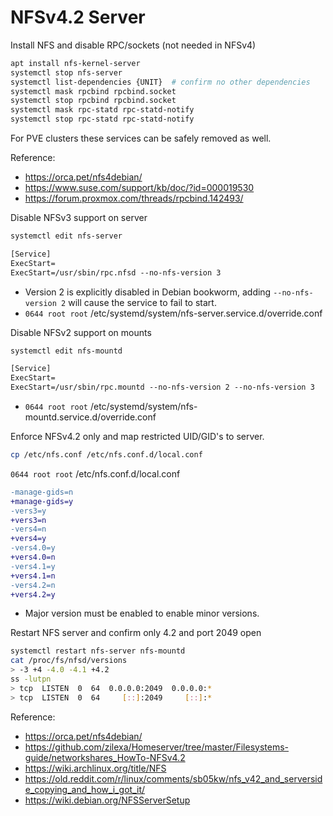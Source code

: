 # NFSv4.2 Server

Install NFS and disable RPC/sockets (not needed in NFSv4)
```bash
apt install nfs-kernel-server
systemctl stop nfs-server
systemctl list-dependencies {UNIT}  # confirm no other dependencies
systemctl mask rpcbind rpcbind.socket
systemctl stop rpcbind rpcbind.socket
systemctl mask rpc-statd rpc-statd-notify
systemctl stop rpc-statd rpc-statd-notify
```
For PVE clusters these services can be safely removed as well.

Reference:
* https://orca.pet/nfs4debian/
* https://www.suse.com/support/kb/doc/?id=000019530
* https://forum.proxmox.com/threads/rpcbind.142493/

Disable NFSv3 support on server
``` bash
systemctl edit nfs-server
```
``` diff
[Service]
ExecStart=
ExecStart=/usr/sbin/rpc.nfsd --no-nfs-version 3
```
* Version 2 is explicitly disabled in Debian bookworm, adding
  `--no-nfs-version 2` will cause the service to fail to start.
* `0644 root root` /etc/systemd/system/nfs-server.service.d/override.conf

Disable NFSv2 support on mounts
``` bash
systemctl edit nfs-mountd
```
``` diff
[Service]
ExecStart=
ExecStart=/usr/sbin/rpc.mountd --no-nfs-version 2 --no-nfs-version 3
```
* `0644 root root` /etc/systemd/system/nfs-mountd.service.d/override.conf

Enforce NFSv4.2 only and map restricted UID/GID's to server.

``` bash
cp /etc/nfs.conf /etc/nfs.conf.d/local.conf
```
`0644 root root` /etc/nfs.conf.d/local.conf
``` diff
-manage-gids=n
+manage-gids=y
-vers3=y
+vers3=n
-vers4=n
+vers4=y
-vers4.0=y
+vers4.0=n
-vers4.1=y
+vers4.1=n
-vers4.2=n
+vers4.2=y
```
* Major version must be enabled to enable minor versions.

Restart NFS server and confirm only 4.2 and port 2049 open
``` bash
systemctl restart nfs-server nfs-mountd
cat /proc/fs/nfsd/versions
> -3 +4 -4.0 -4.1 +4.2
ss -lutpn
> tcp  LISTEN  0  64  0.0.0.0:2049  0.0.0.0:*
> tcp  LISTEN  0  64     [::]:2049     [::]:*
```

Reference:
* https://orca.pet/nfs4debian/
* https://github.com/zilexa/Homeserver/tree/master/Filesystems-guide/networkshares_HowTo-NFSv4.2
* https://wiki.archlinux.org/title/NFS
* https://old.reddit.com/r/linux/comments/sb05kw/nfs_v42_and_serverside_copying_and_how_i_got_it/
* https://wiki.debian.org/NFSServerSetup
